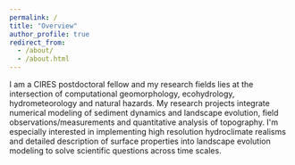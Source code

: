 ```yaml
---
permalink: /
title: "Overview"
author_profile: true
redirect_from: 
  - /about/
  - /about.html
---
```


I am a CIRES postdoctoral fellow and my research fields lies at the intersection of computational geomorphology, ecohydrology, hydrometeorology and natural hazards. My research projects integrate numerical modeling of sediment dynamics and landscape evolution, field observations/measurements and quantitative analysis of topography. I'm especially interested in implementing high resolution hydroclimate realisms and detailed description of surface properties into landscape evolution modeling to solve scientific questions across time scales.

